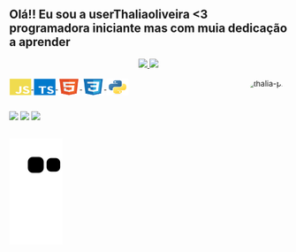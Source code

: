 ##  Olá!! Eu sou a userThaliaoliveira <3 programadora iniciante mas com muia dedicação a aprender
<div align="center">
  <a href="https://github.com/userThaliaoliveira">
  <img height="180em" src="https://github-readme-stats.vercel.app/api?username=userThaliaoliveira&show_icons=true&theme=synthwave&include_all_commits=true&count_private=true"/>
  <img height="180em" src="https://github-readme-stats.vercel.app/api/top-langs/?username=userThaliaoliveira&layout=compact&langs_count=7&theme=synthwave"/>
</div>
<div style="display: inline_block"><br>
  <img align="center" alt="thalia-Js" height="30" width="40" src="https://raw.githubusercontent.com/devicons/devicon/master/icons/javascript/javascript-plain.svg">
  <img align="center" alt="thalia-Ts" height="30" width="40" src="https://raw.githubusercontent.com/devicons/devicon/master/icons/typescript/typescript-plain.svg">
  <img align="center" alt="thalia-HTML" height="30" width="40" src="https://raw.githubusercontent.com/devicons/devicon/master/icons/html5/html5-original.svg">
  <img align="center" alt="thalia-CSS" height="30" width="40" src="https://raw.githubusercontent.com/devicons/devicon/master/icons/css3/css3-original.svg">
  <img align="center" alt="thalia-Python" height="30" width="40" src="https://raw.githubusercontent.com/devicons/devicon/master/icons/python/python-original.svg">
  <img align="right" alt="thalia-pic" height="150" style="border-radius:50px;" src="https://user-images.githubusercontent.com/96347094/147705579-1ab1a119-49bb-419e-8433-e7ff89bdab83.png">

</div>
  
  ##
  <div> 
  <a href="https://instagram.com/userthalia" target="_blank"><img src="https://img.shields.io/badge/-Instagram-%23E4405F?style=for-the-badge&logo=instagram&logoColor=white" target="_blank"></a> 
  <a href = "Thaliaoliveira023@gmail.com"><img src="https://img.shields.io/badge/-Gmail-%23333?style=for-the-badge&logo=gmail&logoColor=white" target="_blank"></a>
  <a href="https://www.linkedin.com/in/thalía-o-aaa380204" target="_blank"><img src="https://img.shields.io/badge/-LinkedIn-%230077B5?style=for-the-badge&logo=linkedin&logoColor=white" target="_blank"></a> 
 </div>

  ##
  
   ![Snake animation](https://github.com/userThaliaoliveira/userThaliaoliveira/blob/output/github-contribution-grid-snake.svg)

